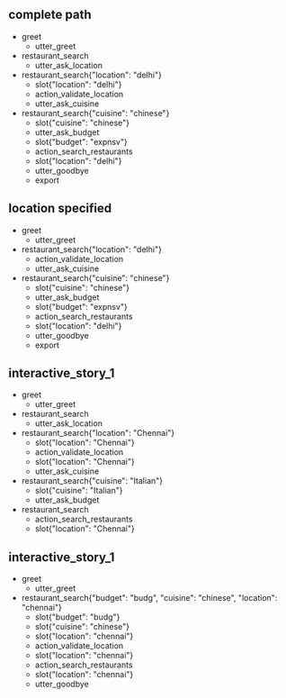 ## complete path
* greet
    - utter_greet
* restaurant_search
    - utter_ask_location
* restaurant_search{"location": "delhi"}
    - slot{"location": "delhi"}
    - action_validate_location
    - utter_ask_cuisine
* restaurant_search{"cuisine": "chinese"}
    - slot{"cuisine": "chinese"}
    - utter_ask_budget
    - slot{"budget": "expnsv"}
    - action_search_restaurants
    - slot{"location": "delhi"}
    - utter_goodbye
    - export
    
## location specified
* greet
    - utter_greet
* restaurant_search{"location": "delhi"}
    - action_validate_location
    - utter_ask_cuisine
* restaurant_search{"cuisine": "chinese"}
    - slot{"cuisine": "chinese"}
    - utter_ask_budget
    - slot{"budget": "expnsv"}
    - action_search_restaurants
    - slot{"location": "delhi"}
    - utter_goodbye
    - export
## interactive_story_1
* greet
    - utter_greet
* restaurant_search
    - utter_ask_location
* restaurant_search{"location": "Chennai"}
    - slot{"location": "Chennai"}
    - action_validate_location
    - slot{"location": "Chennai"}
    - utter_ask_cuisine
* restaurant_search{"cuisine": "Italian"}
    - slot{"cuisine": "Italian"}
    - utter_ask_budget
* restaurant_search
    - action_search_restaurants
    - slot{"location": "Chennai"}

## interactive_story_1
* greet
    - utter_greet
* restaurant_search{"budget": "budg", "cuisine": "chinese", "location": "chennai"}
    - slot{"budget": "budg"}
    - slot{"cuisine": "chinese"}
    - slot{"location": "chennai"}
    - action_validate_location
    - slot{"location": "chennai"}
    - action_search_restaurants
    - slot{"location": "chennai"}
    - utter_goodbye
